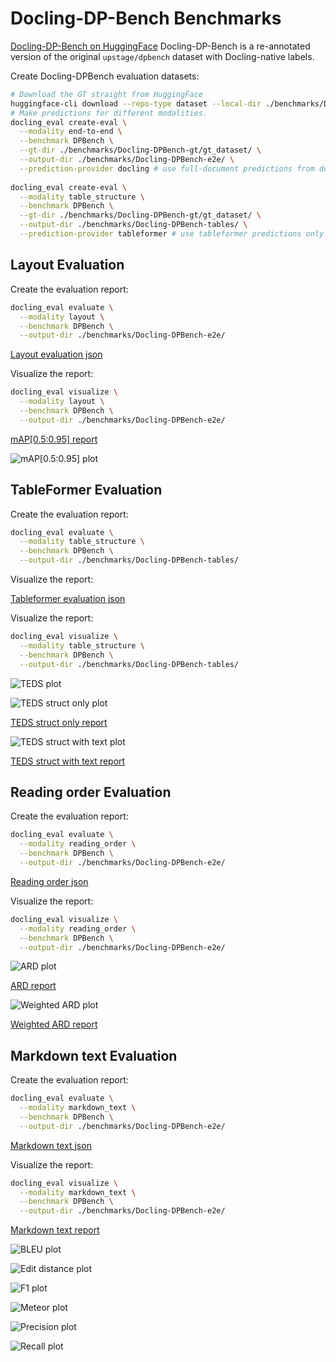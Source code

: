 # Docling-DP-Bench Benchmarks

[Docling-DP-Bench on HuggingFace](https://huggingface.co/datasets/ds4sd/docling-dpbench)
Docling-DP-Bench is a re-annotated version of the original `upstage/dpbench` dataset with Docling-native labels.

Create Docling-DPBench evaluation datasets:

```sh
# Download the GT straight from HuggingFace
huggingface-cli download --repo-type dataset --local-dir ./benchmarks/Docling-DPBench-gt/gt_dataset ds4sd/docling-dpbench
# Make predictions for different modalities.
docling_eval create-eval \
  --modality end-to-end \
  --benchmark DPBench \
  --gt-dir ./benchmarks/Docling-DPBench-gt/gt_dataset/ \
  --output-dir ./benchmarks/Docling-DPBench-e2e/ \
  --prediction-provider docling # use full-document predictions from docling
  
docling_eval create-eval \
  --modality table_structure \
  --benchmark DPBench \
  --gt-dir ./benchmarks/Docling-DPBench-gt/gt_dataset/ \
  --output-dir ./benchmarks/Docling-DPBench-tables/ \
  --prediction-provider tableformer # use tableformer predictions only
```

## Layout Evaluation

Create the evaluation report:

```sh
docling_eval evaluate \
  --modality layout \
  --benchmark DPBench \
  --output-dir ./benchmarks/Docling-DPBench-e2e/ 

```

[Layout evaluation json](evaluations/Docling-DPBench/evaluation_DPBench_layout.json)

Visualize the report:

```sh
docling_eval visualize \
  --modality layout \
  --benchmark DPBench \
  --output-dir ./benchmarks/Docling-DPBench-e2e/ 
```

[mAP[0.5:0.95] report](evaluations/Docling-DPBench/evaluation_DPBench_layout_mAP_0.5_0.95.txt)

![mAP[0.5:0.95] plot](evaluations/Docling-DPBench/evaluation_DPBench_layout_mAP_0.5_0.95.png)


## TableFormer Evaluation

Create the evaluation report:

```sh
docling_eval evaluate \
  --modality table_structure \
  --benchmark DPBench \
  --output-dir ./benchmarks/Docling-DPBench-tables/ 
```


Visualize the report:

[Tableformer evaluation json](evaluations/Docling-DPBench/evaluation_DPBench_tableformer.json)

Visualize the report:

```sh
docling_eval visualize \
  --modality table_structure \
  --benchmark DPBench \
  --output-dir ./benchmarks/Docling-DPBench-tables/ 
```

![TEDS plot](evaluations/Docling-DPBench/evaluation_DPBench_tableformer-delta_row_col.png)

![TEDS struct only plot](evaluations/Docling-DPBench/evaluation_DPBench_table_structure_TEDS_struct-only.png)

[TEDS struct only report](evaluations/Docling-DPBench/evaluation_DPBench_table_structure_TEDS_struct-only.txt)

![TEDS struct with text plot](evaluations/Docling-DPBench/evaluation_DPBench_table_structure_TEDS_struct-with-text.png)

[TEDS struct with text report](evaluations/Docling-DPBench/evaluation_DPBench_table_structure_TEDS_struct-with-text.txt)


## Reading order Evaluation

Create the evaluation report:

```sh
docling_eval evaluate \
  --modality reading_order \
  --benchmark DPBench \
  --output-dir ./benchmarks/Docling-DPBench-e2e/ 
```

[Reading order json](evaluations/Docling-DPBench/evaluation_DPBench_reading_order.json)

Visualize the report:

```sh
docling_eval visualize \
  --modality reading_order \
  --benchmark DPBench \
  --output-dir ./benchmarks/Docling-DPBench-e2e/ 
```

![ARD plot](evaluations/Docling-DPBench/evaluation_DPBench_reading_order_ARD_norm.png)

[ARD report](evaluations/Docling-DPBench/evaluation_DPBench_reading_order_ARD_norm.txt)

![Weighted ARD plot](evaluations/Docling-DPBench/evaluation_DPBench_reading_order_weighted_ARD.png)

[Weighted ARD report](evaluations/Docling-DPBench/evaluation_DPBench_reading_order_weighted_ARD.txt)


## Markdown text Evaluation

Create the evaluation report:

```sh
docling_eval evaluate \
  --modality markdown_text \
  --benchmark DPBench \
  --output-dir ./benchmarks/Docling-DPBench-e2e/ 
```

[Markdown text json](evaluations/Docling-DPBench/evaluation_DPBench_markdown_text.json)


Visualize the report:

```sh
docling_eval visualize \
  --modality markdown_text \
  --benchmark DPBench \
  --output-dir ./benchmarks/Docling-DPBench-e2e/ 
```


[Markdown text report](evaluations/Docling-DPBench/evaluation_DPBench_markdown_text.txt)


![BLEU plot](evaluations/Docling-DPBench/evaluation_DPBench_markdown_text_BLEU.png)

![Edit distance plot](evaluations/Docling-DPBench/evaluation_DPBench_markdown_text_edit_distance.png)

![F1 plot](evaluations/Docling-DPBench/evaluation_DPBench_markdown_text_F1.png)

![Meteor plot](evaluations/Docling-DPBench/evaluation_DPBench_markdown_text_meteor.png)

![Precision plot](evaluations/Docling-DPBench/evaluation_DPBench_markdown_text_precision.png)

![Recall plot](evaluations/Docling-DPBench/evaluation_DPBench_markdown_text_recall.png)
